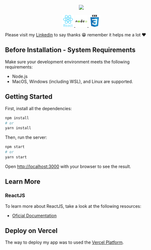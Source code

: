 <p align="center"><img src="https://i.imgur.com/0iQsTtK.png" width="400"></p>
<p align="center">  <a href="https://reactjs.org/" target="_blank" rel="noreferrer"> <img src="https://raw.githubusercontent.com/devicons/devicon/master/icons/react/react-original-wordmark.svg" alt="react" width="40" height="40"/> </a> <a href="https://nodejs.org" target="_blank" rel="noreferrer"> <img src="https://raw.githubusercontent.com/devicons/devicon/master/icons/nodejs/nodejs-original-wordmark.svg" alt="nodejs" width="40" height="40"/> </a> 
<a href="https://www.w3schools.com/css/" target="_blank" rel="noreferrer"> <img src="https://raw.githubusercontent.com/devicons/devicon/master/icons/css3/css3-original-wordmark.svg" alt="css3" width="40" height="40"/> </a> </p>


Please visit my [Linkedin](https://www.linkedin.com/in/arenadaiana/) to say thanks 	:grin: remember it helps me a lot ♥

## Before Installation - System Requirements

Make sure your development environment meets the following requirements:

 - Node.js
 - MacOS, Windows (including WSL), and Linux are supported.


## Getting Started

First, install all the  dependencies:

```bash
npm install
# or
yarn install
```


Then, run the server:

```bash
npm start
# or
yarn start
```

Open [http://localhost:3000](http://localhost:3000) with your browser to see the result.

## Learn More

### ReactJS

To learn more about ReactJS, take a look at the following resources:

- [Oficial Documentation](https://react.dev/learn)


## Deploy on Vercel

The way to deploy my app was to used the [Vercel Platform](https://vercel.com/).




